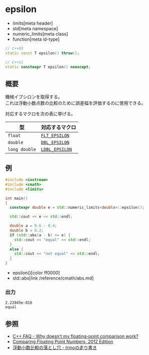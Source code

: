 # epsilon
* limits[meta header]
* std[meta namespace]
* numeric_limits[meta class]
* function[meta id-type]

```cpp
// C++03
static const T epsilon() throw();

// C++11
static constexpr T epsilon() noexcept;
```

## 概要
機械イプシロンを取得する。  
これは浮動小数点数の比較のために誤差幅を評価するのに使用できる。  

対応するマクロを次の表に挙げる。

| 型            | 対応するマクロ                                      |
|---------------|-----------------------------------------------------|
| `float`       | [`FLT_EPSILON`](/reference/cfloat/flt_epsilon.md)   |
| `double`      | [`DBL_EPSILON`](/reference/cfloat/dbl_epsilon.md)   |
| `long double` | [`LDBL_EPSILON`](/reference/cfloat/ldbl_epsilon.md) |


## 例
```cpp example
#include <iostream>
#include <cmath>
#include <limits>

int main()
{
  constexpr double e = std::numeric_limits<double>::epsilon();

  std::cout << e << std::endl;

  double a = 0.6 - 0.4;
  double b = 0.2;
  if (std::abs(a - b) <= e) {
    std::cout << "equal" << std::endl;
  }
  else {
    std::cout << "not equal" << std::endl;
  }
}
```
* epsilon()[color ff0000]
* std::abs[link /reference/cmath/abs.md]

### 出力
```
2.22045e-016
equal
```

## 参照
- [C++ FAQ - Why doesn't my floating-point comparison work?](http://www.cs.technion.ac.il/users/yechiel/c++-faq/floating-point-arith.html)
- [Comparing Floating Point Numbers, 2012 Edition](https://randomascii.wordpress.com/2012/02/25/comparing-floating-point-numbers-2012-edition/)
- [浮動小数比較の落とし穴 - trinoの走り書き](http://d.hatena.ne.jp/n-trino/20161101#p1)

